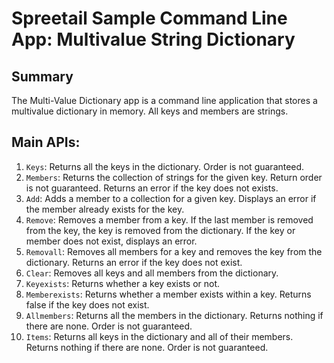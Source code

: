 # Spreetail Sample Command Line App: Multivalue String Dictionary

## Summary
The Multi-Value Dictionary app is a command line application that stores a multivalue dictionary in memory. All keys and members are strings.

## Main APIs:
1. `Keys`: Returns all the keys in the dictionary.  Order is not guaranteed.
2. `Members`: Returns the collection of strings for the given key.  Return order is not guaranteed.  Returns an error if the key does not exists.
3. `Add`: Adds a member to a collection for a given key. Displays an error if the member already exists for the key.
4. `Remove`: Removes a member from a key.  If the last member is removed from the key, the key is removed from the dictionary. If the key or member does not exist, displays an error.
5. `Removall`: Removes all members for a key and removes the key from the dictionary. Returns an error if the key does not exist.
6. `Clear`: Removes all keys and all members from the dictionary.
7. `Keyexists`: Returns whether a key exists or not.
8. `Memberexists`: Returns whether a member exists within a key.  Returns false if the key does not exist.
9. `Allmembers`: Returns all the members in the dictionary.  Returns nothing if there are none. Order is not guaranteed.
10. `Items`: Returns all keys in the dictionary and all of their members.  Returns nothing if there are none.  Order is not guaranteed.
